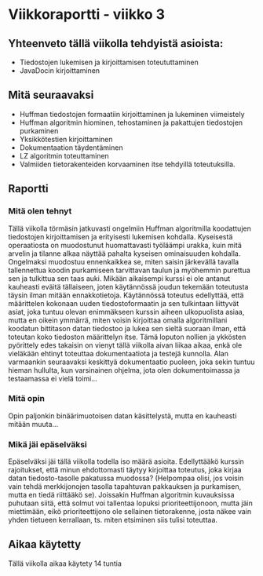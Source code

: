 # Viikkoraportti - viikko 3

## Yhteenveto tällä viikolla tehdyistä asioista:

- Tiedostojen lukemisen ja kirjoittamisen toteututtaminen
- JavaDocin kirjoittaminen

## Mitä seuraavaksi

- Huffman tiedostojen formaatiin kirjoittaminen ja lukeminen viimeistely
- Huffman algoritmin hiominen, tehostaminen ja pakattujen tiedostojen purkaminen
- Yksikkötestien kirjoittaminen
- Dokumentaation täydentäminen
- LZ algoritmin toteuttaminen
- Valmiiden tietorakenteiden korvaaminen itse tehdyillä toteutuksilla.

## Raportti

### Mitä olen tehnyt

Tällä viikolla törmäsin jatkuvasti ongelmiin Huffman algoritmilla koodattujen tiedostojen kirjoittamisen ja erityisesti lukemisen kohdalla. Kyseisestä operaatiosta on muodostunut huomattavasti työläämpi urakka, kuin mitä arvelin ja tilanne alkaa näyttää pahalta kyseisen ominaisuuden kohdalla. Ongelmaksi muodostuu ennenkaikkea se, miten saisin järkevällä tavalla tallennettua koodin purkamiseen tarvittavan taulun ja myöhemmin purettua sen ja tulkittua sen taas auki. Mikään aikaisempi kurssi ei ole antanut kauheasti eväitä tällaiseen, joten käytännössä joudun tekemään toteutusta täysin ilman mitään ennakkotietoja. Käytännössä toteutus edellyttää, että määrittelen kokonaan uuden tiedostoformaatin ja sen tulkintaan liittyvät asiat, joka tuntuu olevan enimmäkseen kurssin aiheen ulkopuolista asiaa, mutta en oikein ymmärrä, miten voisin kirjoittaa omalla algoritmillani koodatun bittitason datan tiedostoo ja lukea sen sieltä suoraan ilman, että toteutan koko tiedoston määrittelyn itse. Tämä loputon nollien ja ykkösten pyörittely edes takaisin on vienyt tällä viikolla aivan liikaa aikaa, enkä ole vieläkään ehtinyt toteuttaa dokumentaatiota ja testejä kunnolla. Alan varmaankin seuraavaksi keskittyä dokumentaatio puoleen, joka sekin tuntuu hieman hullulta, kun varsinainen ohjelma, jota olen dokumentoimassa ja testaamassa ei vielä toimi...

### Mitä opin

Opin paljonkin binäärimuotoisen datan käsittelystä, mutta en kauheasti mitään muuta...

### Mikä jäi epäselväksi

Epäselväksi jäi tällä viikolla todella iso määrä asioita. Edellyttääkö kurssin rajoitukset, että minun ehdottomasti täytyy kirjoittaa toteutus, joka kirjaa datan tiedosto-tasolle pakatussa muodossa? (Helpompaa olisi, jos voisin vain tehdä merkkijonojen tasolla tapahtuvan pakkauksen ja purkamisen, mutta en tiedä riittääkö se). Joissakin Huffman algoritmin kuvauksissa puhutaan siitä, että solmut voi tallentaa lopuksi prioriteettijonoon, mutta jäin miettimään, eikö prioriteettijono ole sellainen tietorakenne, josta näkee vain yhden tietueen kerrallaan, ts. miten etsiminen siis tulisi toteuttaa.


## Aikaa käytetty

Tällä viikolla aikaa käytety 14 tuntia
